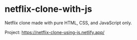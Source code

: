 # netflix-clone-with-js
Netflix clone made with pure HTML, CSS, and JavaScript only.

Project: https://netflix-clone-using-js.netlify.app/
